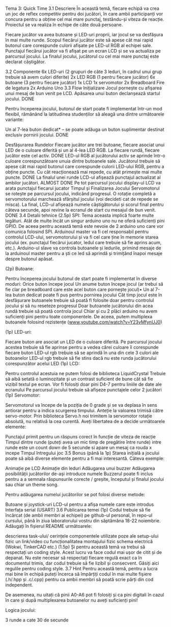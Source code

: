 Tema 3: Quick Time
3.1 Descriere
În această temă, fiecare echipă va crea un joc de reflex competitiv pentru doi jucători, în care ambii participanți vor concura pentru a obține cel mai mare punctaj, testându-și viteza de reacție. Proiectul se va realiza în echipe de câte două persoane.

Fiecare jucător va avea butoane și LED-uri proprii, iar jocul se va desfășura în mai multe runde. Scopul fiecărui jucător este să apese cât mai rapid butonul care corespunde culorii afișate pe LED-ul RGB al echipei sale. Punctajul fiecărui jucător va fi afișat pe un ecran LCD și se va actualiza pe parcursul jocului. La finalul jocului, jucătorul cu cel mai mare punctaj este declarat câștigător.

3.2 Componente
6x LED-uri (2 grupuri de câte 3 leduri, în cadrul unui grup trebuie să avem culori diferite)
2x LED RGB (1 pentru fiecare jucător)
6x butoane (3 pentru fiecare jucător)
1x LCD
1x servomotor
2x Breadboard
Fire de legatura
2x Arduino Uno
3.3 Flow
Inițializare
Jocul pornește cu afișarea unui mesaj de bun venit pe LCD. Apăsarea unui buton declanșează startul jocului. DONE

Pentru începerea jocului, butonul de start poate fi implementat într-un mod flexibil, rămânând la latitudinea studenților să aleagă una dintre următoarele variante:

Un al 7-lea buton dedicat* – se poate adăuga un buton suplimentar destinat exclusiv pornirii jocului.  DONE

Desfășurarea Rundelor
Fiecare jucător are trei butoane, fiecare asociat unui LED de o culoare diferită și un al 4-lea LED RGB. 
La fiecare rundă, fiecare jucător este cel activ. DONE
LED-ul RGB al jucătorului activ se aprinde într-o culoare corespunzătoare unuia dintre butoanele sale.
Jucătorul trebuie să apese cât mai rapid butonul care corespunde culorii LED-ului RGB, pentru a obține puncte. Cu cât reacționează mai repede, cu atât primește mai multe puncte. DONE
La finalul unei runde LCD-ul afișează punctajul actualizat al ambilor jucători. ALMOST DONE
Pe tot parcursul jocului display-ul LCD va arata punctajul fiecarui jucator 
Timpul și Finalizarea Jocului 
Servomotorul se rotește pe parcursul jocului, indicând progresul. O rotație completă a servomotorului marchează sfârșitul jocului (voi decideti cat de repede se misca).
La final, LCD-ul afișează numele câștigătorului și scorul final pentru câteva secunde, apoi revine la ecranul de start cu mesajul de bun venit. DONE
3.4 Detalii tehnice
(2.5p) SPI: Tema aceasta implică foarte multe legături. Atât de multe încât un singur arduino uno nu ne oferă suficienți pini GPIO. De aceea pentru această temă este nevoie de 2 arduino uno care vor comunica folosind SPI. Arduinoul master va fi cel responsabil pentru controlul LCD-ului, servomotorului și va fi cel care ține în memorie starea jocului (ex. punctajul fiecărui jucator, ledul care trebuie să fie aprins acum, etc.). Arduino-ul slave va controla butoanele și ledurile, primind mesaje de la arduinoul master pentru a ști ce led să aprindă și trimițând înapoi mesaje despre butonul apăsat.

(2p) Butoane:

Pentru începerea jocului butonul de start poate fi implementat în diverse moduri:
Orice buton începe jocul
Un anume buton începe jocul (ar trebui să fie clar pe breadboard care este acel buton care pornește jocul)• Un al 7-lea buton dedicat poate fi pus pentru pornirea jocului
Cât timp jocul este în desfășurare butoanele trebuie să poată fi folosite doar pentru controlul jocului și să nu reseteze progresul
Doar butoanele jucătorului din acea rundă trebuie să poată controla jocul
Chiar și cu 2 plăci arduino nu avem suficienți pini pentru toate componentele. De aceea, putem
multiplexa butoanele folosind rezistențe (www.youtube.com/watch?v=Y23vMfynUJ0)

(1p) LED-uri:

Fiecare buton are asociat un LED de o culoare diferită. Pe parcursul jocului acestea trebuie să fie aprinse pentru a vedea cărei culoare îi corespunde fiecare buton
LED-ul rgb trebuie să se aprindă în una din cele 3 culori ale butoanelor
LED-ul rgb trebuie să fie stins dacă nu este runda jucătorului corespunzător acelui LED
(1p) LCD:

Pentru controlul acestuia ne putem folosi de biblioteca LiquidCrystal
Trebuie să aibă setată o luminozitate și un contrast suficient de bune cât să fie vizibil textul pe ecran.
Vor fi folosiți doar pini D4-7 pentru liniile de date ale ecranului
Pe parcursul jocului trebuie să afișeze punctajele celor 2 jucători
(1p) Servomotor:

Servomotorul va începe de la poziția de 0 grade și se va deplasa în sens antiorar pentru a indica scurgerea timpului.
Anteție la valoarea trimisă către servo-motor. Prin biblioteca Servo.h noi trimitem la servomotor rotație absolută, nu relativă la cea curentă.
Aveți libertatea de a decide următoarele elemente:

Punctajul primit pentru un răspuns corect în funcție de viteza de reacție
Timpul dintre runde (puteți avea un mic timp de pregătire între runde) intre runde este un count down de 5 secunde si apare un mesaj ca rouda x incepe
Timpul întregului joc
3.5 Bonus (până la 1p)
Starea inițială a jocului poate să aibă diverse elemente pentru a fi mai interesantă. Câteva exemple:

Animație pe LCD
Animație din leduri
Adăugarea unui buzzer
Adăugarea posibilității jucătorilor de-ași introduce numele 
Buzzerul poate fi inclus pentru a a semnala răspunsurile corecte / greșite, începutul și finalul jocului sau chiar un theme song.

Pentru adăugarea numelui jucătorilor se pot folosi diverse metode:

Butoane și joystick-uri
LCD-ul pentru a afișa numele care este introdus
Interfața serial (USART)
3.6 Publicarea temei
(1p) Codul trebuie să fie încărcat (de ambii membri ai echipei) pe github-ul personal, în repo-ul cursului, până în ziua laboratorului vostru din săptămâna 18-22 noiembrie. Adăugați în fișierul README următoarele:

descrierea task-ului/ cerințele
componentele utilizate
poze ale setup-ului fizic
un link/video cu funcționalitatea montajului fizic
schema electrică (Wokwi, TinkerCAD etc.)
(1.5p) Și pentru această temă va trebui să respectați un coding style. Acest lucru va face codul mai ușor de citit și de depanat. Nu este necesar să respectați fiecare regulă exact ca în documentul trimis, dar codul trebuie să fie lizibil și consecvent. Găsiți aici regulile pentru coding style.
3.7 Hint
Pentru această temă, pentru a lucra mai bine în echipă puteți încerca să împărțiți codul în mai multe fișiere (.h/.hpp și .c/.cpp) pentru ca ambii membri să poată scrie părți din cod independent.

De asemenea, nu uitați că pinii A0-A6 pot fi folosiți și ca pini digitali în cazul în care și după multiplexarea butoanelor nu aveți suficienți pini!



Logica jocului:

3 runde a cate 30 de secunde